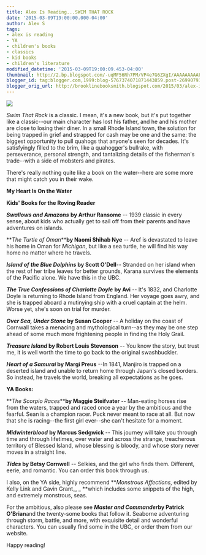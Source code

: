 ```yaml
---
title: Alex Is Reading...SWIM THAT ROCK
date: '2015-03-09T19:00:00.000-04:00'
author: Alex S
tags:
- alex is reading
- YA
- children's books
- classics
- kid books
- children's literature
modified_datetime: '2015-03-09T19:00:09.453-04:00'
thumbnail: http://2.bp.blogspot.com/-uqMF56Rh7PM/VP4e7G6ZXgI/AAAAAAAAAF4/Krx2YuAuZw8/s72-c/cover_STRfonttest19.jpg
blogger_id: tag:blogger.com,1999:blog-5767374071871443859.post-2699079310339919210
blogger_orig_url: http://brooklinebooksmith.blogspot.com/2015/03/alex-is-readingswim-that-rock.html
---
```

[![](http://2.bp.blogspot.com/-uqMF56Rh7PM/VP4e7G6ZXgI/AAAAAAAAAF4/Krx2YuAuZw8/s1600/cover_STRfonttest19.jpg)](http://2.bp.blogspot.com/-uqMF56Rh7PM/VP4e7G6ZXgI/AAAAAAAAAF4/Krx2YuAuZw8/s1600/cover_STRfonttest19.jpg)

_Swim That Rock_ is a classic. I mean, it's a new book, but it's put together like a classic--our main character has lost his father, and he and his mother are close to losing their diner. In a small Rhode Island town, the solution for being trapped in grief and strapped for cash may be one and the same: the biggest opportunity to pull quahogs that anyone's seen for decades. It's satisfyingly filled to the brim, like a quahogger's bullrake, with perseverance, personal strength, and tantalizing details of the fisherman's trade--with a side of mobsters and pirates.  

There's really nothing quite like a book on the water--here are some more that might catch you in their wake.  

**My Heart Is On the Water**

**Kids' Books for the Roving Reader**

_**Swallows and Amazons**_ **by Arthur Ransome** -- 1939 classic in every sense, about kids who actually get to sail off from their parents and have adventures on islands.

**_The Turtle of Oman_****by Naomi Shihab Nye** -- Aref is devastated to leave his home in Oman for _Michigan_, but like a sea turtle, he will find his way home no matter where he travels.

**_Island of the Blue Dolphins_ by Scott O'Dell**_--_ Stranded on her island when the rest of her tribe leaves for better grounds, Karana survives the elements of the Pacific alone. We have this in the UBC.

_**The True Confessions of Charlotte Doyle**_ **by Avi** -- It's 1832, and Charlotte Doyle is returning to Rhode Island from England. Her voyage goes awry, and she is trapped aboard a mutinying ship with a cruel captain at the helm. Worse yet, she's soon on trial for murder.

**_Over Sea, Under Stone_ by Susan Cooper** -- A holiday on the coast of Cornwall takes a menacing and mythological turn--as they may be one step ahead of some much more frightening people in finding the Holy Grail.

**_Treasure Island_ by Robert Louis Stevenson** -- You know the story, but trust me, it is well worth the time to go back to the original swashbuckler.

**_Heart of a Samurai_ by Margi Preus** --In 1841, Manjiro is trapped on a deserted island and unable to return home through Japan's closed borders. So instead, he travels the world, breaking all expectations as he goes.

**YA Books:**

**_The Scorpio Races_****by Maggie Steifvater** -- Man-eating horses rise from the waters, trapped and raced once a year by the ambitious and the fearful. Sean is a champion racer. Puck never meant to race at all. But now that she is racing--the first girl ever--she can't hesitate for a moment.

**_Midwinterblood_** **by Marcus Sedgwick** -- This journey will take you through time and through lifetimes, over water and across the strange, treacherous territory of Blessed Island, whose blessing is bloody, and whose story never moves in a straight line.

**_Tides_ by Betsy Cornwell** -- Selkies, and the girl who finds them. Different, eerie, and romantic. You can order this book through us.

I also, on the YA side, highly recommend **_Monstrous Affections_, edited by Kelly Link and Gavin Grant_, _ **which includes some snippets of the high, and extremely monstrous, seas.

For the ambitious, also please see _**Master and Commander**_**by Patrick O'Brian**and the twenty-some books that follow it. Seaborne adventuring through storm, battle, and more, with exquisite detail and wonderful characters. You can usually find some in the UBC, or order them from our website.

Happy reading!
